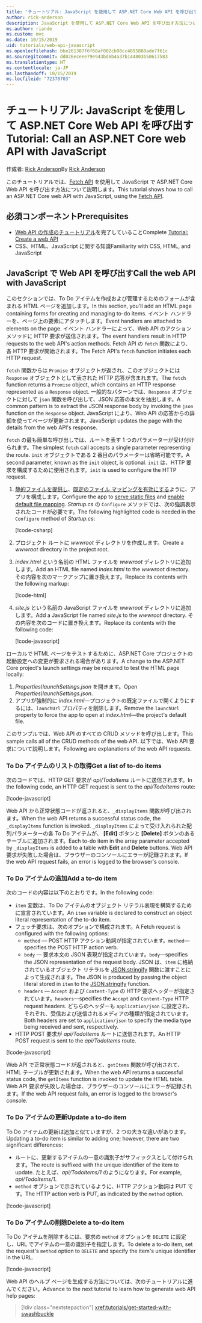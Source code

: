 ```yaml
---
title: 'チュートリアル: JavaScript を使用して ASP.NET Core Web API を呼び出す'
author: rick-anderson
description: JavaScript を使用して ASP.NET Core Web API を呼び出す方法について説明します。
ms.author: riande
ms.custom: mvc
ms.date: 10/15/2019
uid: tutorials/web-api-javascript
ms.openlocfilehash: bbe261307f6f68af002cb98cc4895888ade7f61c
ms.sourcegitcommit: dd026eceee79e943bd6b4a37b144803b50617583
ms.translationtype: HT
ms.contentlocale: ja-JP
ms.lasthandoff: 10/15/2019
ms.locfileid: "72378703"
---
```

# <a name="tutorial-call-an-aspnet-core-web-api-with-javascript"></a><span data-ttu-id="f934d-103">チュートリアル: JavaScript を使用して ASP.NET Core Web API を呼び出す</span><span class="sxs-lookup"><span data-stu-id="f934d-103">Tutorial: Call an ASP.NET Core web API with JavaScript</span></span>

<span data-ttu-id="f934d-104">作成者: [Rick Anderson](https://twitter.com/RickAndMSFT)</span><span class="sxs-lookup"><span data-stu-id="f934d-104">By [Rick Anderson](https://twitter.com/RickAndMSFT)</span></span>

<span data-ttu-id="f934d-105">このチュートリアルでは、[Fetch API](https://developer.mozilla.org/docs/Web/API/Fetch_API) を使用して JavaScript で ASP.NET Core Web API を呼び出す方法について説明します。</span><span class="sxs-lookup"><span data-stu-id="f934d-105">This tutorial shows how to call an ASP.NET Core web API with JavaScript, using the [Fetch API](https://developer.mozilla.org/docs/Web/API/Fetch_API).</span></span>

## <a name="prerequisites"></a><span data-ttu-id="f934d-106">必須コンポーネント</span><span class="sxs-lookup"><span data-stu-id="f934d-106">Prerequisites</span></span>

* <span data-ttu-id="f934d-107">[Web API の作成のチュートリアル](xref:tutorials/first-web-api)を完了していること</span><span class="sxs-lookup"><span data-stu-id="f934d-107">Complete [Tutorial: Create a web API](xref:tutorials/first-web-api)</span></span>
* <span data-ttu-id="f934d-108">CSS、HTML、JavaScript に関する知識</span><span class="sxs-lookup"><span data-stu-id="f934d-108">Familiarity with CSS, HTML, and JavaScript</span></span>

## <a name="call-the-web-api-with-javascript"></a><span data-ttu-id="f934d-109">JavaScript で Web API を呼び出す</span><span class="sxs-lookup"><span data-stu-id="f934d-109">Call the web API with JavaScript</span></span>

<span data-ttu-id="f934d-110">このセクションでは、To Do アイテムを作成および管理するためのフォームが含まれる HTML ページを追加します。</span><span class="sxs-lookup"><span data-stu-id="f934d-110">In this section, you'll add an HTML page containing forms for creating and managing to-do items.</span></span> <span data-ttu-id="f934d-111">イベント ハンドラーを、ページ上の要素にアタッチします。</span><span class="sxs-lookup"><span data-stu-id="f934d-111">Event handlers are attached to elements on the page.</span></span> <span data-ttu-id="f934d-112">イベント ハンドラーによって、Web API のアクション メソッドに HTTP 要求が送信されます。</span><span class="sxs-lookup"><span data-stu-id="f934d-112">The event handlers result in HTTP requests to the web API's action methods.</span></span> <span data-ttu-id="f934d-113">Fetch API の `fetch` 関数により、各 HTTP 要求が開始されます。</span><span class="sxs-lookup"><span data-stu-id="f934d-113">The Fetch API's `fetch` function initiates each HTTP request.</span></span>

<span data-ttu-id="f934d-114">`fetch` 関数からは `Promise` オブジェクトが返され、このオブジェクトには `Response` オブジェクトとして表された HTTP 応答が含まれます。</span><span class="sxs-lookup"><span data-stu-id="f934d-114">The `fetch` function returns a `Promise` object, which contains an HTTP response represented as a `Response` object.</span></span> <span data-ttu-id="f934d-115">一般的なパターンでは、`Response` オブジェクトに対して `json` 関数を呼び出して、JSON 応答の本文を抽出します。</span><span class="sxs-lookup"><span data-stu-id="f934d-115">A common pattern is to extract the JSON response body by invoking the `json` function on the `Response` object.</span></span> <span data-ttu-id="f934d-116">JavaScript により、Web API の応答からの詳細を使ってページが更新されます。</span><span class="sxs-lookup"><span data-stu-id="f934d-116">JavaScript updates the page with the details from the web API's response.</span></span>

<span data-ttu-id="f934d-117">`fetch` の最も簡単な呼び出しでは、ルートを表す 1 つのパラメーターが受け付けられます。</span><span class="sxs-lookup"><span data-stu-id="f934d-117">The simplest `fetch` call accepts a single parameter representing the route.</span></span> <span data-ttu-id="f934d-118">`init` オブジェクトである 2 番目のパラメーターは省略可能です。</span><span class="sxs-lookup"><span data-stu-id="f934d-118">A second parameter, known as the `init` object, is optional.</span></span> <span data-ttu-id="f934d-119">`init` は、HTTP 要求を構成するために使用されます。</span><span class="sxs-lookup"><span data-stu-id="f934d-119">`init` is used to configure the HTTP request.</span></span>

1. <span data-ttu-id="f934d-120">[静的ファイルを提供し](/dotnet/api/microsoft.aspnetcore.builder.staticfileextensions.usestaticfiles#Microsoft_AspNetCore_Builder_StaticFileExtensions_UseStaticFiles_Microsoft_AspNetCore_Builder_IApplicationBuilder_)、[既定のファイル マッピングを有効にする](/dotnet/api/microsoft.aspnetcore.builder.defaultfilesextensions.usedefaultfiles#Microsoft_AspNetCore_Builder_DefaultFilesExtensions_UseDefaultFiles_Microsoft_AspNetCore_Builder_IApplicationBuilder_)ように、アプリを構成します。</span><span class="sxs-lookup"><span data-stu-id="f934d-120">Configure the app to [serve static files](/dotnet/api/microsoft.aspnetcore.builder.staticfileextensions.usestaticfiles#Microsoft_AspNetCore_Builder_StaticFileExtensions_UseStaticFiles_Microsoft_AspNetCore_Builder_IApplicationBuilder_) and [enable default file mapping](/dotnet/api/microsoft.aspnetcore.builder.defaultfilesextensions.usedefaultfiles#Microsoft_AspNetCore_Builder_DefaultFilesExtensions_UseDefaultFiles_Microsoft_AspNetCore_Builder_IApplicationBuilder_).</span></span> <span data-ttu-id="f934d-121">*Startup.cs* の `Configure` メソッドでは、次の強調表示されたコードが必要です。</span><span class="sxs-lookup"><span data-stu-id="f934d-121">The following highlighted code is needed in the `Configure` method of *Startup.cs*:</span></span>

    [!code-csharp[](first-web-api/samples/3.0/TodoApi/StartupJavaScript.cs?highlight=8-9&name=snippet_configure)]

1. <span data-ttu-id="f934d-122">プロジェクト ルートに *wwwroot* ディレクトリを作成します。</span><span class="sxs-lookup"><span data-stu-id="f934d-122">Create a *wwwroot* directory in the project root.</span></span>

1. <span data-ttu-id="f934d-123">*index.html* という名前の HTML ファイルを *wwwroot* ディレクトリに追加します。</span><span class="sxs-lookup"><span data-stu-id="f934d-123">Add an HTML file named *index.html* to the *wwwroot* directory.</span></span> <span data-ttu-id="f934d-124">その内容を次のマークアップに置き換えます。</span><span class="sxs-lookup"><span data-stu-id="f934d-124">Replace its contents with the following markup:</span></span>

    [!code-html[](first-web-api/samples/3.0/TodoApi/wwwroot/index.html)]

1. <span data-ttu-id="f934d-125">*site.js* という名前の JavaScript ファイルを *wwwroot* ディレクトリに追加します。</span><span class="sxs-lookup"><span data-stu-id="f934d-125">Add a JavaScript file named *site.js* to the *wwwroot* directory.</span></span> <span data-ttu-id="f934d-126">その内容を次のコードに置き換えます。</span><span class="sxs-lookup"><span data-stu-id="f934d-126">Replace its contents with the following code:</span></span>

    [!code-javascript[](first-web-api/samples/3.0/TodoApi/wwwroot/js/site.js?name=snippet_SiteJs)]

<span data-ttu-id="f934d-127">ローカルで HTML ページをテストするために、ASP.NET Core プロジェクトの起動設定への変更が要求される場合があります。</span><span class="sxs-lookup"><span data-stu-id="f934d-127">A change to the ASP.NET Core project's launch settings may be required to test the HTML page locally:</span></span>

1. <span data-ttu-id="f934d-128">*Properties\launchSettings.json* を開きます。</span><span class="sxs-lookup"><span data-stu-id="f934d-128">Open *Properties\launchSettings.json*.</span></span>
1. <span data-ttu-id="f934d-129">アプリが強制的に *index.html*&mdash;プロジェクトの既定ファイルで開くようにするには、`launchUrl` プロパティを削除します。</span><span class="sxs-lookup"><span data-stu-id="f934d-129">Remove the `launchUrl` property to force the app to open at *index.html*&mdash;the project's default file.</span></span>

<span data-ttu-id="f934d-130">このサンプルでは、Web API のすべての CRUD メソッドを呼び出します。</span><span class="sxs-lookup"><span data-stu-id="f934d-130">This sample calls all of the CRUD methods of the web API.</span></span> <span data-ttu-id="f934d-131">以下では、Web API 要求について説明します。</span><span class="sxs-lookup"><span data-stu-id="f934d-131">Following are explanations of the web API requests.</span></span>

### <a name="get-a-list-of-to-do-items"></a><span data-ttu-id="f934d-132">To Do アイテムのリストの取得</span><span class="sxs-lookup"><span data-stu-id="f934d-132">Get a list of to-do items</span></span>

<span data-ttu-id="f934d-133">次のコードでは、HTTP GET 要求が *api/TodoItems* ルートに送信されます。</span><span class="sxs-lookup"><span data-stu-id="f934d-133">In the following code, an HTTP GET request is sent to the *api/TodoItems* route:</span></span>

[!code-javascript[](first-web-api/samples/3.0/TodoApi/wwwroot/js/site.js?name=snippet_GetItems)]

<span data-ttu-id="f934d-134">Web API から正常状態コードが返されると、`_displayItems` 関数が呼び出されます。</span><span class="sxs-lookup"><span data-stu-id="f934d-134">When the web API returns a successful status code, the `_displayItems` function is invoked.</span></span> <span data-ttu-id="f934d-135">`_displayItems` によって受け入れられた配列パラメーターの各 To Do アイテムが、 **[Edit]** ボタンと **[Delete]** ボタンのあるテーブルに追加されます。</span><span class="sxs-lookup"><span data-stu-id="f934d-135">Each to-do item in the array parameter accepted by `_displayItems` is added to a table with **Edit** and **Delete** buttons.</span></span> <span data-ttu-id="f934d-136">Web API 要求が失敗した場合は、ブラウザーのコンソールにエラーが記録されます。</span><span class="sxs-lookup"><span data-stu-id="f934d-136">If the web API request fails, an error is logged to the browser's console.</span></span>

### <a name="add-a-to-do-item"></a><span data-ttu-id="f934d-137">To Do アイテムの追加</span><span class="sxs-lookup"><span data-stu-id="f934d-137">Add a to-do item</span></span>

<span data-ttu-id="f934d-138">次のコードの内容は以下のとおりです。</span><span class="sxs-lookup"><span data-stu-id="f934d-138">In the following code:</span></span>

* <span data-ttu-id="f934d-139">`item` 変数は、To Do アイテムのオブジェクト リテラル表現を構築するために宣言されています。</span><span class="sxs-lookup"><span data-stu-id="f934d-139">An `item` variable is declared to construct an object literal representation of the to-do item.</span></span>
* <span data-ttu-id="f934d-140">フェッチ要求は、次のオプションで構成されます。</span><span class="sxs-lookup"><span data-stu-id="f934d-140">A Fetch request is configured with the following options:</span></span>
  * <span data-ttu-id="f934d-141">`method` &mdash; POST HTTP アクション動詞が指定されています。</span><span class="sxs-lookup"><span data-stu-id="f934d-141">`method`&mdash;specifies the POST HTTP action verb.</span></span>
  * <span data-ttu-id="f934d-142">`body` &mdash; 要求本文の JSON 表現が指定されています。</span><span class="sxs-lookup"><span data-stu-id="f934d-142">`body`&mdash;specifies the JSON representation of the request body.</span></span> <span data-ttu-id="f934d-143">JSON は、`item` に格納されているオブジェクト リテラルを [JSON.stringify](https://developer.mozilla.org/docs/Web/JavaScript/Reference/Global_Objects/JSON/stringify) 関数に渡すことによって生成されます。</span><span class="sxs-lookup"><span data-stu-id="f934d-143">The JSON is produced by passing the object literal stored in `item` to the [JSON.stringify](https://developer.mozilla.org/docs/Web/JavaScript/Reference/Global_Objects/JSON/stringify) function.</span></span>
  * <span data-ttu-id="f934d-144">`headers` &mdash; `Accept` および `Content-Type` の HTTP 要求ヘッダーが指定されています。</span><span class="sxs-lookup"><span data-stu-id="f934d-144">`headers`&mdash;specifies the `Accept` and `Content-Type` HTTP request headers.</span></span> <span data-ttu-id="f934d-145">どちらのヘッダーも `application/json` に設定され、それぞれ、受信および送信されるメディアの種類が指定されています。</span><span class="sxs-lookup"><span data-stu-id="f934d-145">Both headers are set to `application/json` to specify the media type being received and sent, respectively.</span></span>
* <span data-ttu-id="f934d-146">HTTP POST 要求が *api/TodoItems* ルートに送信されます。</span><span class="sxs-lookup"><span data-stu-id="f934d-146">An HTTP POST request is sent to the *api/TodoItems* route.</span></span>

[!code-javascript[](first-web-api/samples/3.0/TodoApi/wwwroot/js/site.js?name=snippet_AddItem)]

<span data-ttu-id="f934d-147">Web API で正常状態コードが返されると、`getItems` 関数が呼び出されて、HTML テーブルが更新されます。</span><span class="sxs-lookup"><span data-stu-id="f934d-147">When the web API returns a successful status code, the `getItems` function is invoked to update the HTML table.</span></span> <span data-ttu-id="f934d-148">Web API 要求が失敗した場合は、ブラウザーのコンソールにエラーが記録されます。</span><span class="sxs-lookup"><span data-stu-id="f934d-148">If the web API request fails, an error is logged to the browser's console.</span></span>

### <a name="update-a-to-do-item"></a><span data-ttu-id="f934d-149">To Do アイテムの更新</span><span class="sxs-lookup"><span data-stu-id="f934d-149">Update a to-do item</span></span>

<span data-ttu-id="f934d-150">To Do アイテムの更新は追加と似ていますが、2 つの大きな違いがあります。</span><span class="sxs-lookup"><span data-stu-id="f934d-150">Updating a to-do item is similar to adding one; however, there are two significant differences:</span></span>

* <span data-ttu-id="f934d-151">ルートに、更新するアイテムの一意の識別子がサフィックスとして付けられます。</span><span class="sxs-lookup"><span data-stu-id="f934d-151">The route is suffixed with the unique identifier of the item to update.</span></span> <span data-ttu-id="f934d-152">たとえば、*api/TodoItems/1* のようになります。</span><span class="sxs-lookup"><span data-stu-id="f934d-152">For example, *api/TodoItems/1*.</span></span>
* <span data-ttu-id="f934d-153">`method` オプションで示されているように、HTTP アクション動詞は PUT です。</span><span class="sxs-lookup"><span data-stu-id="f934d-153">The HTTP action verb is PUT, as indicated by the `method` option.</span></span>

[!code-javascript[](first-web-api/samples/3.0/TodoApi/wwwroot/js/site.js?name=snippet_UpdateItem)]

### <a name="delete-a-to-do-item"></a><span data-ttu-id="f934d-154">To Do アイテムの削除</span><span class="sxs-lookup"><span data-stu-id="f934d-154">Delete a to-do item</span></span>

<span data-ttu-id="f934d-155">To Do アイテムを削除するには、要求の `method` オプションを `DELETE` に設定し、URL でアイテムの一意の識別子を指定します。</span><span class="sxs-lookup"><span data-stu-id="f934d-155">To delete a to-do item, set the request's `method` option to `DELETE` and specify the item's unique identifier in the URL.</span></span>

[!code-javascript[](first-web-api/samples/3.0/TodoApi/wwwroot/js/site.js?name=snippet_DeleteItem)]

<span data-ttu-id="f934d-156">Web API のヘルプ ページを生成する方法については、次のチュートリアルに進んでください。</span><span class="sxs-lookup"><span data-stu-id="f934d-156">Advance to the next tutorial to learn how to generate web API help pages:</span></span>

> [!div class="nextstepaction"]
> <xref:tutorials/get-started-with-swashbuckle>
